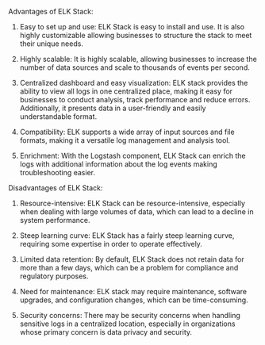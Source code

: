 Advantages of ELK Stack:
1. Easy to set up and use: ELK Stack is easy to install and use. It is also highly customizable allowing businesses to structure the stack to meet their unique needs.

2. Highly scalable: It is highly scalable, allowing businesses to increase the number of data sources and scale to thousands of events per second.

3. Centralized dashboard and easy visualization: ELK stack provides the ability to view all logs in one centralized place, making it easy for businesses to conduct analysis, track performance and reduce errors. Additionally, it presents data in a user-friendly and easily understandable format.

4. Compatibility: ELK supports a wide array of input sources and file formats, making it a versatile log management and analysis tool.

5. Enrichment: With the Logstash component, ELK Stack can enrich the logs with additional information about the log events making troubleshooting easier.

Disadvantages of ELK Stack:
1. Resource-intensive: ELK Stack can be resource-intensive, especially when dealing with large volumes of data, which can lead to a decline in system performance.

2. Steep learning curve: ELK Stack has a fairly steep learning curve, requiring some expertise in order to operate effectively.

3. Limited data retention: By default, ELK Stack does not retain data for more than a few days, which can be a problem for compliance and regulatory purposes.

4. Need for maintenance: ELK stack may require maintenance, software upgrades, and configuration changes, which can be time-consuming.

5. Security concerns: There may be security concerns when handling sensitive logs in a centralized location, especially in organizations whose primary concern is data privacy and security.
